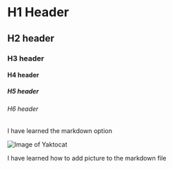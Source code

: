 # H1 Header  
## H2 header  
### H3 header  
#### H4 header  
##### H5 header  
###### H6 header  

I have learned the markdown option  

![Image of Yaktocat](https://octodex.github.com/images/yaktocat.png)  

I have learned how to add picture to the markdown file
